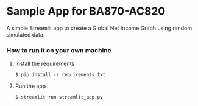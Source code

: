 # Sample App for BA870-AC820

A simple Streamlit app to create a Global Net Income Graph using random simulated data.

### How to run it on your own machine

1. Install the requirements

   ```
   $ pip install -r requirements.txt
   ```

2. Run the app

   ```
   $ streamlit run streamlit_app.py
   ```
